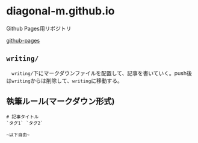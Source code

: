 # diagonal-m.github.io
Github Pages用リポジトリ

[github-pages](https://diagonal-m.github.io/)


## `writing/`

　`writing/`下にマークダウンファイルを配置して、記事を書いていく。push後は`writing`からは削除して、`writing`に移動する。



## 執筆ルール(マークダウン形式)

```
# 記事タイトル
`タグ1` `タグ2`

~以下自由~
```





